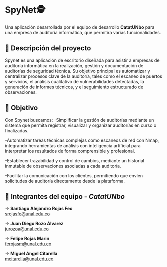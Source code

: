 # SpyNet🕵️

Una aplicación desarrollada por el equipo de desarrollo **CatatUNbo** para una empresa de auditoria informática, que permitira varias funcionalidades.

## 🔎 Descripción del proyecto
Spynet es una aplicación de escritorio diseñada para asistir a empresas de auditoría informática en la realización, gestión y documentación de auditorías de seguridad técnica. Su objetivo principal es automatizar y centralizar procesos clave de la auditoría, tales como el escaneo de puertos y servicios, el análisis cualitativo de vulnerabilidades detectadas, la generación de informes técnicos, y el seguimiento estructurado de observaciones.


## 🎯 Objetivo

Con Spynet buscamos:
-Simplificar la gestión de auditorías mediante un sistema que permita registrar, visualizar y organizar auditorías en curso o finalizadas.

-Automatizar tareas técnicas complejas como escaneos de red con Nmap, integrando herramientas de análisis con inteligencia artificial para interpretar los resultados de forma comprensible y profesional.

-Establecer trazabilidad y control de cambios, mediante un historial inmutable de observaciones asociadas a cada auditoría.

-Facilitar la comunicación con los clientes, permitiendo que envíen solicitudes de auditoría directamente desde la plataforma.


## 👥 Integrantes del equipo - *CatatUNbo*

-> **Santiago Alejandro Rojas Feo**  
  srojasfe@unal.edu.co

-> **Juan Diego Rozo Álvarez**  
  jurozoa@unal.edu.co

-> **Felipe Rojas Marin**  
  ferojasm@unal.edu.co

-> **Miguel Angel Citarella**  
  mcitarella@unal.edu.co





